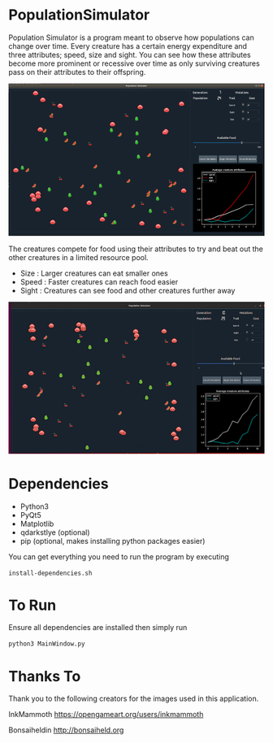 # PopulationSimulator
Population Simulator is a program meant to observe how populations can change over time. Every creature has a certain energy expenditure and three attributes; speed, size and sight. You can see how these attributes become more prominent or recessive over time as only surviving creatures pass on their attributes to their offspring. 

![sample](https://github.com/MitchelPaulin/PopulationSimulator/blob/master/assets/demo/sample.png)

The creatures compete for food using their attributes to try and beat out the other creatures in a limited resource pool. 

* Size  : Larger creatures can eat smaller ones 
* Speed : Faster creatures can reach food easier 
* Sight : Creatures can see food and other creatures further away 

![demo](https://github.com/MitchelPaulin/PopulationSimulator/blob/master/assets/demo/demo.gif)

# Dependencies 
* Python3 
* PyQt5 
* Matplotlib
* qdarkstlye (optional) 
* pip (optional, makes installing python packages easier)

You can get everything you need to run the program by executing 

`install-dependencies.sh`

# To Run 
Ensure all dependencies are installed then simply run 

`python3 MainWindow.py` 

# Thanks To 
Thank you to the following creators for the images used in this application.

InkMammoth https://opengameart.org/users/inkmammoth

Bonsaiheldin http://bonsaiheld.org
